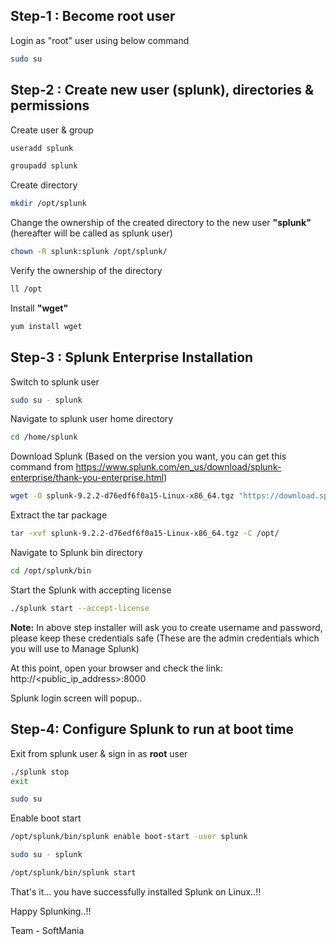 ## Step-1 : Become root user
Login as "root" user using below command
```bash
sudo su 

```
## Step-2 : Create new user (splunk), directories & permissions

Create user & group

```bash
useradd splunk
```
```bash
groupadd splunk

```
Create directory
```bash
mkdir /opt/splunk
```

Change the ownership of the created directory to the new user **"splunk"** (hereafter will be called as splunk user)

```bash
chown -R splunk:splunk /opt/splunk/
```


Verify the ownership of the directory
```bash
ll /opt
```

Install **"wget"**
```bash
yum install wget
```

## Step-3 : Splunk Enterprise Installation

Switch to splunk user 
```bash
sudo su - splunk
```

Navigate to splunk user home directory
```bash
cd /home/splunk
```

Download Splunk (Based on the version you want, you can get this command from https://www.splunk.com/en_us/download/splunk-enterprise/thank-you-enterprise.html)
```bash
wget -O splunk-9.2.2-d76edf6f0a15-Linux-x86_64.tgz "https://download.splunk.com/products/splunk/releases/9.2.2/linux/splunk-9.2.2-d76edf6f0a15-Linux-x86_64.tgz"
```

Extract the tar package
```bash
tar -xvf splunk-9.2.2-d76edf6f0a15-Linux-x86_64.tgz -C /opt/
```

Navigate to Splunk bin directory
```bash
cd /opt/splunk/bin
```

Start the Splunk with accepting license
```bash
./splunk start --accept-license
```

**Note:** In above step installer will ask you to create username and password, please keep these credentials safe (These are the admin credentials which you will use to Manage Splunk)

At this point, open your browser and check the link: http://<public_ip_address>:8000

Splunk login screen will popup..

## Step-4: Configure Splunk to run at boot time

Exit from splunk user & sign in as **root** user
``` bash
./splunk stop
exit
```
``` bash
sudo su 
```

Enable boot start
``` bash
/opt/splunk/bin/splunk enable boot-start -user splunk
```

``` bash
sudo su - splunk
```

``` bash
/opt/splunk/bin/splunk start
```

That's it... you have successfully installed Splunk on Linux..!!

Happy Splunking..!!



Team - SoftMania
